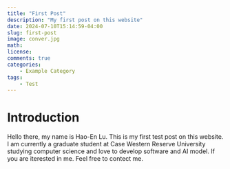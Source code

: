 ```yaml
---
title: "First Post"
description: "My first post on this website"
date: 2024-07-10T15:14:59-04:00
slug: first-post
image: conver.jpg
math: 
license: 
comments: true
categories:
    - Example Category
tags: 
    - Test
---
```


# Introduction
Hello there, my name is Hao-En Lu. This is my first test post on this website. I am currently a graduate student at Case Western Reserve University studying computer science and love to develop software and AI model. If you are iterested in me. Feel free to contect me.

